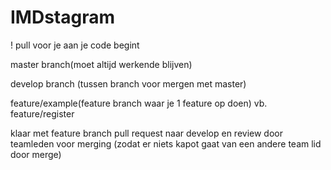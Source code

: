 # IMDstagram

! pull voor je aan je code begint

master branch(moet altijd werkende blijven)

develop branch (tussen branch voor mergen met master)

feature/example(feature branch waar je 1 feature op doen) vb. feature/register

klaar met feature branch pull request naar develop en review door teamleden voor merging (zodat er niets kapot gaat van een andere team lid door merge)
